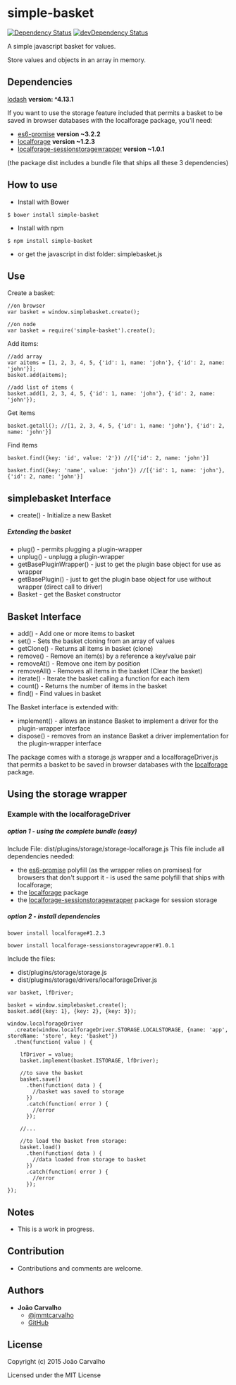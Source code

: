 # simple-basket

[![Dependency Status](https://david-dm.org/borntorun/simple-basket.svg)](https://david-dm.org/borntorun/simple-basket)
[![devDependency Status](https://david-dm.org/borntorun/simple-basket/dev-status.svg)](https://david-dm.org/borntorun/simple-basket#info=devDependencies)

A simple javascript basket for values.

Store values and objects in an array in memory.

Dependencies
----------

[lodash](https://github.com/lodash/lodash) **version: ^4.13.1**

If you want to use the storage feature included that permits a basket to be saved in browser databases with the localforage package, you'll need:

* [es6-promise](https://github.com/jakearchibald/es6-promise) **version ~3.2.2**
* [localforage](https://github.com/mozilla/localForage) **version ~1.2.3**
* [localforage-sessionstoragewrapper](https://github.com/thgreasi/localForage-sessionStorageWrapper) **version ~1.0.1**

(the package dist includes a bundle file that ships all these 3 dependencies)


How to use
----------

* Install with Bower

```
$ bower install simple-basket
```

* Install with npm

```
$ npm install simple-basket
```

* or get the javascript in dist folder: simplebasket.js

## Use

Create a basket:

```
//on browser
var basket = window.simplebasket.create();

//on node
var basket = require('simple-basket').create();
```

Add items:

```
//add array
var aitems = [1, 2, 3, 4, 5, {'id': 1, name: 'john'}, {'id': 2, name: 'john'}];
basket.add(aitems);

//add list of items (
basket.add(1, 2, 3, 4, 5, {'id': 1, name: 'john'}, {'id': 2, name: 'john'});
```

Get items

```
basket.getall(); //[1, 2, 3, 4, 5, {'id': 1, name: 'john'}, {'id': 2, name: 'john'}]
```

Find items

```
basket.find({key: 'id', value: '2'}) //[{'id': 2, name: 'john'}]

basket.find({key: 'name', value: 'john'}) //[{'id': 1, name: 'john'}, {'id': 2, name: 'john'}]
```

## simplebasket Interface

* create() - Initialize a new Basket

##### Extending the basket

* plug() - permits plugging a plugin-wrapper
* unplug() - unplugg a plugin-wrapper
* getBasePluginWrapper() - just to get the plugin base object for use as wrapper 
* getBasePlugin() - just to get the plugin base object for use without wrapper (direct call to driver)
* Basket - get the Basket constructor

## Basket Interface

* add() - Add one or more items to basket
* set() - Sets the basket cloning from an array of values
* getClone() - Returns all items in basket (clone)
* remove() - Remove an item(s) by a reference a key/value pair
* removeAt() - Remove one item by position
* removeAll() - Removes all items in the basket (Clear the basket)
* iterate() - Iterate the basket calling a function for each item 
* count() - Returns the number of items in the basket
* find() - Find values in basket

The Basket interface is extended with:

* implement() - allows an instance Basket to implement a driver for the plugin-wrapper interface
* dispose() - removes from an instance Basket a driver implementation for the plugin-wrapper interface

The package comes with a storage.js wrapper and a localforageDriver.js that permits a basket to be saved in browser databases with the [localforage](https://github.com/mozilla/localForage) package.

## Using the storage wrapper

### Example with the localforageDriver

##### option 1 - using the complete bundle (easy)

Include File: dist/plugins/storage/storage-localforage.js
This file include all dependencies needed:

* the [es6-promise](https://github.com/jakearchibald/es6-promise)  polyfill (as the wrapper relies on promises) for browsers that don't support it - is used the same polyfill that ships with localforage;
* the [localforage](https://github.com/mozilla/localForage) package
* the [localforage-sessionstoragewrapper](https://github.com/thgreasi/localForage-sessionStorageWrapper) package for session storage

##### option 2 - install dependencies

```bower install localforage#1.2.3```

```bower install localforage-sessionstoragewrapper#1.0.1```

Include the files: 

* dist/plugins/storage/storage.js
* dist/plugins/storage/drivers/localforageDriver.js

```
var basket, lfDriver;

basket = window.simplebasket.create();
basket.add({key: 1}, {key: 2}, {key: 3});

window.localforageDriver
  .create(window.localforageDriver.STORAGE.LOCALSTORAGE, {name: 'app', storeName: 'store', key: 'basket'})
  .then(function( value ) {
  
    lfDriver = value;
    basket.implement(basket.ISTORAGE, lfDriver);
    
    //to save the basket
    basket.save()
      .then(function( data ) {
        //basket was saved to storage
      })
      .catch(function( error ) {
        //error
      });
    
    //...
    
    //to load the basket from storage:
    basket.load()
      .then(function( data ) {
        //data loaded from storage to basket
      })
      .catch(function( error ) {
        //error
      });
});
```

Notes
---------------

* This is a work in progress.

Contribution
---------------

* Contributions and comments are welcome.

Authors
-------

* **João Carvalho** 
  * [@jmmtcarvalho](https://twitter.com/jmmtcarvalho) 
  * [GitHub](https://github.com/borntorun)

License
-------

Copyright (c) 2015 João Carvalho

Licensed under the MIT License
